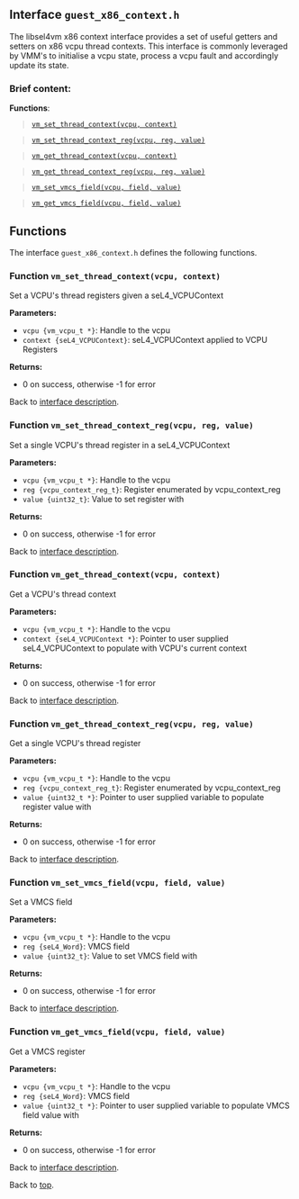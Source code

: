 <!--
     Copyright 2020, Data61
     Commonwealth Scientific and Industrial Research Organisation (CSIRO)
     ABN 41 687 119 230.

     This software may be distributed and modified according to the terms of
     the BSD 2-Clause license. Note that NO WARRANTY is provided.
     See "LICENSE_BSD2.txt" for details.

     @TAG(DATA61_BSD)
-->

## Interface `guest_x86_context.h`

The libsel4vm x86 context interface provides a set of useful getters and setters on x86 vcpu thread contexts.
This interface is commonly leveraged by VMM's to initialise a vcpu state, process a vcpu fault and
accordingly update its state.

### Brief content:

**Functions**:

> [`vm_set_thread_context(vcpu, context)`](#function-vm_set_thread_contextvcpu-context)

> [`vm_set_thread_context_reg(vcpu, reg, value)`](#function-vm_set_thread_context_regvcpu-reg-value)

> [`vm_get_thread_context(vcpu, context)`](#function-vm_get_thread_contextvcpu-context)

> [`vm_get_thread_context_reg(vcpu, reg, value)`](#function-vm_get_thread_context_regvcpu-reg-value)

> [`vm_set_vmcs_field(vcpu, field, value)`](#function-vm_set_vmcs_fieldvcpu-field-value)

> [`vm_get_vmcs_field(vcpu, field, value)`](#function-vm_get_vmcs_fieldvcpu-field-value)


## Functions

The interface `guest_x86_context.h` defines the following functions.

### Function `vm_set_thread_context(vcpu, context)`

Set a VCPU's thread registers given a seL4_VCPUContext

**Parameters:**

- `vcpu {vm_vcpu_t *}`: Handle to the vcpu
- `context {seL4_VCPUContext}`: seL4_VCPUContext applied to VCPU Registers

**Returns:**

- 0 on success, otherwise -1 for error

Back to [interface description](#module-guest_x86_contexth).

### Function `vm_set_thread_context_reg(vcpu, reg, value)`

Set a single VCPU's thread register in a seL4_VCPUContext

**Parameters:**

- `vcpu {vm_vcpu_t *}`: Handle to the vcpu
- `reg {vcpu_context_reg_t}`: Register enumerated by vcpu_context_reg
- `value {uint32_t}`: Value to set register with

**Returns:**

- 0 on success, otherwise -1 for error

Back to [interface description](#module-guest_x86_contexth).

### Function `vm_get_thread_context(vcpu, context)`

Get a VCPU's thread context

**Parameters:**

- `vcpu {vm_vcpu_t *}`: Handle to the vcpu
- `context {seL4_VCPUContext *}`: Pointer to user supplied seL4_VCPUContext to populate with VCPU's current context

**Returns:**

- 0 on success, otherwise -1 for error

Back to [interface description](#module-guest_x86_contexth).

### Function `vm_get_thread_context_reg(vcpu, reg, value)`

Get a single VCPU's thread register

**Parameters:**

- `vcpu {vm_vcpu_t *}`: Handle to the vcpu
- `reg {vcpu_context_reg_t}`: Register enumerated by vcpu_context_reg
- `value {uint32_t *}`: Pointer to user supplied variable to populate register value with

**Returns:**

- 0 on success, otherwise -1 for error

Back to [interface description](#module-guest_x86_contexth).

### Function `vm_set_vmcs_field(vcpu, field, value)`

Set a VMCS field

**Parameters:**

- `vcpu {vm_vcpu_t *}`: Handle to the vcpu
- `reg {seL4_Word}`: VMCS field
- `value {uint32_t}`: Value to set VMCS field with

**Returns:**

- 0 on success, otherwise -1 for error

Back to [interface description](#module-guest_x86_contexth).

### Function `vm_get_vmcs_field(vcpu, field, value)`

Get a VMCS register

**Parameters:**

- `vcpu {vm_vcpu_t *}`: Handle to the vcpu
- `reg {seL4_Word}`: VMCS field
- `value {uint32_t *}`: Pointer to user supplied variable to populate VMCS field value with

**Returns:**

- 0 on success, otherwise -1 for error

Back to [interface description](#module-guest_x86_contexth).


Back to [top](#).

